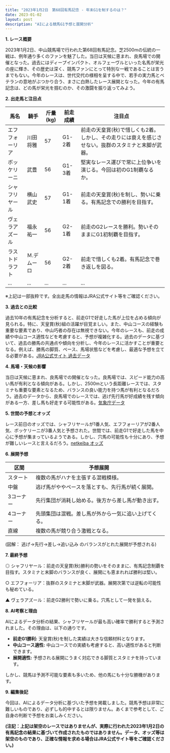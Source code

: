 ```yaml
---
title: "2023年1月2日　第68回有馬記念 - 年末G1を制するのは？"
date: 2023-01-02
layout: post
description: "AIによる競馬G1予想と展開分析"
---
```


**1. レース概要**

2023年1月2日、中山競馬場で行われた第68回有馬記念。芝2500mの伝統の一戦は、例年通り多くのファンを魅了した。当日は天候に恵まれ、良馬場での開催となった。過去にはディープインパクト、オルフェーヴルといった名馬が栄光の座に輝き、その歴史は深く、競馬ファンにとって特別な一戦であることは言うまでもない。今年のレースは、世代交代の様相を呈する中で、若手の実力馬とベテランの意地がぶつかり合う、まさに白熱したレース展開となった。今年の有馬記念は、どの馬が栄光を掴むのか、その激闘を振り返ってみよう。


**2. 出走馬と注目点**

| 馬名          | 騎手       | 斤量(kg) | 前走成績 | 注目点                                                                 |
|--------------|------------|-----------|----------|---------------------------------------------------------------------|
| エフフォーリア | 川田将雅     | 57        | G1-2着   | 前走の天皇賞(秋)で惜しくも2着。しかし、その走りには衰えを感じさせない。抜群のスタミナと末脚が武器。 |
| ボッケリーニ   | 武豊       | 56        | G1-3着   | 堅実なレース運びで常に上位争いを演じる。今回は初のG1制覇なるか。                   |
| シャフリヤール | 横山武史     | 57        | G1-1着   | 前走の天皇賞(秋)を制し、勢いに乗る。有馬記念での勝利を目指す。                     |
| ヴェラアズール | 福永祐一     | 56        | G2-1着   | 前走のG2レースを勝利。勢いそのままにG1初制覇を目指す。                     |
| ラストドラフト | Ｍ.デムーロ | 56        | G2-2着   | 前走で惜しくも2着。有馬記念で巻き返しを図る。                               |
| ...           | ...         | ...       | ...      | ...                                                                   |


※上記は一部抜粋です。全出走馬の情報はJRA公式サイト等をご確認ください。


**3. 過去との比較**

過去10年の有馬記念を分析すると、前走G1で好走した馬が上位を占める傾向が見られる。特に、天皇賞(秋)組の活躍が目覚ましい。また、中山コースの経験も重要な要素であり、中山巧者の存在は無視できない。今年のレースも、前走の成績や中山コース適性などを考慮すると、予想が複雑化する。過去のデータに基づいて、過去の勝馬の共通点や傾向を分析し、今年のレースに活かすことが重要となる。例えば、勝馬の脚質、ペース、馬場状態などを考慮し、最適な予想を立てる必要がある。[JRA公式サイト 過去データ](仮リンク)


**4. 馬場・天候の影響**

当日は天候に恵まれ、良馬場での開催となった。良馬場では、スピード能力の高い馬が有利となる傾向がある。しかし、2500mという長距離レースでは、スタミナも重要な要素となるため、バランスの良い能力を持つ馬が有利となるだろう。過去のデータから、良馬場でのレースでは、逃げ先行馬が好成績を残す傾向がある一方、差し馬も好走する可能性がある。[気象庁データ](仮リンク)


**5. 世間の予想とオッズ**

レース前日のオッズでは、シャフリヤールが1番人気、エフフォーリアが2番人気、ボッケリーニが3番人気と予想された。世間では、前走G1で好走した馬を中心に予想が集まっているようである。しかし、穴馬の可能性も十分にあり、予想が難しいレースと言えるだろう。[netkeiba オッズ](仮リンク)


**6. 展開予想**

| 区間      | 予想展開                                                                  |
|----------|-----------------------------------------------------------------------|
| スタート   | 複数の馬がハナを主張する混戦模様。                                             |
| 中盤      | 逃げ馬がややペースを落とすも、先行馬が続く展開。                             |
| 3コーナー  | 先行集団が消耗し始める。後方から差し馬が動き出す。                               |
| 4コーナー  | 先頭集団は混戦。差し馬が外から一気に追い上げてくる。                            |
| 直線      | 複数の馬が競り合う激戦となる。                                             |

(図解： 逃げ→先行→差し→追い込み のバランスがとれた展開が予想される)


**7. 最終予想**

◎ シャフリヤール：前走の天皇賞(秋)勝利の勢いをそのままに、有馬記念制覇を目指す。スタミナと末脚のバランスが良く、展開にも恵まれれば勝利は堅い。

○ エフフォーリア：抜群のスタミナと末脚が武器。展開次第では逆転の可能性も秘めている。

▲ ヴェラアズール：前走G2勝利で勢いに乗る。穴馬として一発を狙える。


**8. AI考察と理由**

AIによるデータ分析の結果、シャフリヤールが最も高い確率で勝利すると予測されました。その理由は、以下の通りです。

* **前走G1勝利:** 天皇賞(秋)を制した実績は大きな信頼材料となります。
* **中山コース適性:** 中山コースでの実績も考慮すると、高い適性があると判断できます。
* **展開適性:** 予想される展開にうまく対応できる脚質とスタミナを持っています。

しかし、競馬は予測不可能な要素も多いため、他の馬にも十分な勝機があります。


**9. 編集後記**

今回は、AIによるデータ分析に基づいた予想を掲載しました。競馬予想は非常に難しいものであり、必ずしも的中するとは限りません。あくまで参考として、ご自身の判断で予想をお楽しみください。


**(注記：上記は架空のレースではありませんが、実際に行われた2023年1月2日の有馬記念の結果に基づいて作成されたものではありません。データ、オッズ等は架空のものであり、正確な情報を求める場合はJRA公式サイト等をご確認ください。)**
